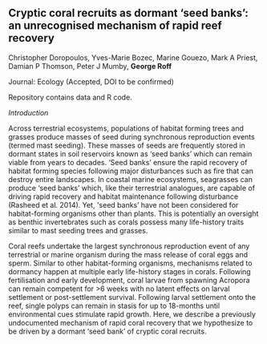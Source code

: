 ## Cryptic coral recruits as dormant ‘seed banks’: an unrecognised mechanism of rapid reef recovery

Christopher Doropoulos, Yves-Marie Bozec, Marine Gouezo, Mark A Priest, Damian P Thomson, Peter J Mumby, **George Roff**

Journal: Ecology (Accepted, DOI to be confirmed)

Repository contains data and R code.

*Introduction*

Across terrestrial ecosystems, populations of habitat forming trees and grasses produce masses of seed during synchronous reproduction events (termed mast seeding). These masses of seeds are frequently stored in dormant states in soil reservoirs known as ‘seed banks’ which can remain viable from years to decades. ‘Seed banks’ ensure the rapid recovery of habitat forming species following major disturbances such as fire that can destroy entire landscapes. In coastal marine ecosystems, seagrasses can produce ‘seed banks’ which, like their terrestrial analogues, are capable of driving rapid recovery and habitat maintenance following disturbance (Rasheed et al. 2014). Yet, 'seed banks’ have not been considered for habitat-forming organisms other than plants. This is potentially an oversight as benthic invertebrates such as corals possess many life-history traits similar to mast seeding trees and grasses. 

Coral reefs undertake the largest synchronous reproduction event of any terrestrial or marine organism during the mass release of coral eggs and sperm. Similar to other habitat-forming organisms, mechanisms related to dormancy happen at multiple early life-history stages in corals. Following fertilisation and early development, coral larvae from spawning Acropora can remain competent for >6 weeks with no latent effects on larval settlement or post-settlement survival. Following larval settlement onto the reef, single polyps can remain in stasis for up to 18-months until environmental cues stimulate rapid growth. Here, we describe a previously undocumented mechanism of rapid coral recovery that we hypothesize to be driven by a dormant ‘seed bank’ of cryptic coral recruits. 
